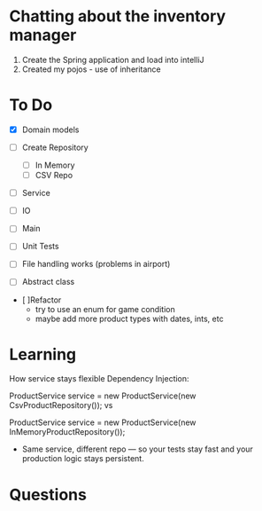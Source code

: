 # Chatting about the inventory manager

1. Create the Spring application and load into intelliJ
2. Created my pojos - use of inheritance 



# To Do
- [x] Domain models
- [ ] Create Repository
    - [ ] In Memory
    - [ ] CSV Repo
- [ ] Service
- [ ] IO
- [ ] Main
- [ ] Unit Tests
- [ ] File handling works (problems in airport)

- [ ] Abstract class
- [ ]Refactor 
  - try to use an enum for game condition
  - maybe add more product types with dates, ints, etc
# Learning
How service stays flexible
Dependency Injection:

ProductService service = new ProductService(new CsvProductRepository());
vs

ProductService service = new ProductService(new InMemoryProductRepository());

- Same service, different repo — so your tests stay fast and your production logic stays persistent.




# Questions